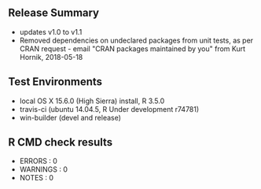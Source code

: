 ## Release Summary

* updates v1.0 to v1.1
* Removed dependencies on undeclared packages from unit tests, as per CRAN request - email "CRAN packages maintained by you" from Kurt Hornik, 2018-05-18


## Test Environments

* local OS X 15.6.0 (High Sierra) install, R 3.5.0
* travis-ci (ubuntu 14.04.5, R Under development r74781)
* win-builder (devel and release)


## R CMD check results

* ERRORS : 0 
* WARNINGS : 0
* NOTES : 0
